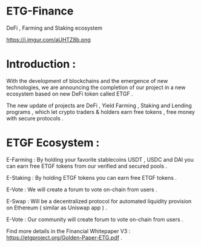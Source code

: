 # ETG-Finance
DeFi , Farming and Staking ecosystem


https://i.imgur.com/aUHTZ8b.png


Introduction : 
==============

With the development of blockchains and the emergence of new technologies, we are announcing the completion of our project in a new ecosystem based on new DeFi token called ETGF .

The new update of projects are DeFi , Yield Farming , Staking and Lending programs , which let crypto traders & holders earn free tokens , free money with secure protocols .


ETGF Ecosystem :
================

E-Farming :
By holding your favorite stablecoins USDT , USDC and DAI you can earn free ETGF tokens from our verified and secured pools .

E-Staking :
By holding ETGF tokens you can earn free ETGF tokens .

E-Vote :
We will create a forum to vote on-chain from users .

E-Swap :
Will be a decentralized protocol for automated liquidity provision on Ethereum ( similar as Uniswap app ) .

E-Vote :
Our community will create forum to vote on-chain from users .


Find more details in the Financial Whitepaper V3 : https://etgproject.org/Golden-Paper-ETG.pdf .
